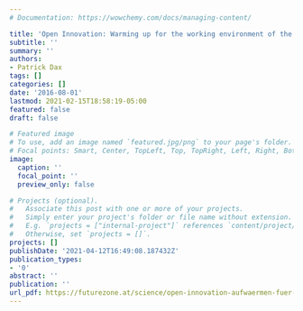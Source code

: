 ```yaml
---
# Documentation: https://wowchemy.com/docs/managing-content/

title: 'Open Innovation: Warming up for the working environment of the future'
subtitle: ''
summary: ''
authors:
- Patrick Dax
tags: []
categories: []
date: '2016-08-01'
lastmod: 2021-02-15T18:58:19-05:00
featured: false
draft: false

# Featured image
# To use, add an image named `featured.jpg/png` to your page's folder.
# Focal points: Smart, Center, TopLeft, Top, TopRight, Left, Right, BottomLeft, Bottom, BottomRight.
image:
  caption: ''
  focal_point: ''
  preview_only: false

# Projects (optional).
#   Associate this post with one or more of your projects.
#   Simply enter your project's folder or file name without extension.
#   E.g. `projects = ["internal-project"]` references `content/project/deep-learning/index.md`.
#   Otherwise, set `projects = []`.
projects: []
publishDate: '2021-04-12T16:49:08.187432Z'
publication_types:
- '0'
abstract: ''
publication: ''
url_pdf: https://futurezone.at/science/open-innovation-aufwaermen-fuer-die-arbeitswelt-der-zukunft/218.016.517
---
```

